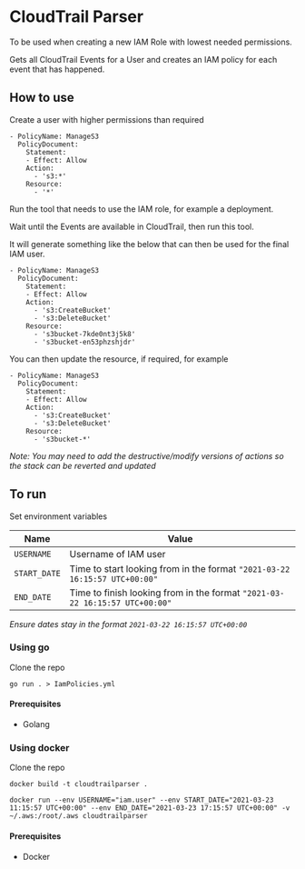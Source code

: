# CloudTrail Parser

To be used when creating a new IAM Role with lowest needed permissions.

Gets all CloudTrail Events for a User and creates an IAM policy for each event that has happened.

## How to use

Create a user with higher permissions than required

```
- PolicyName: ManageS3
  PolicyDocument:
    Statement:
    - Effect: Allow
    Action:
      - 's3:*'
    Resource:
      - '*'
```

Run the tool that needs to use the IAM role, for example a deployment.

Wait until the Events are available in CloudTrail, then run this tool.

It will generate something like the below that can then be used for the final IAM user.

```
- PolicyName: ManageS3
  PolicyDocument:
    Statement:
    - Effect: Allow
    Action:
      - 's3:CreateBucket'
      - 's3:DeleteBucket'
    Resource:
      - 's3bucket-7kde0nt3j5k8'
      - 's3bucket-en53phzshjdr'
```

You can then update the resource, if required, for example

```
- PolicyName: ManageS3
  PolicyDocument:
    Statement:
    - Effect: Allow
    Action:
      - 's3:CreateBucket'
      - 's3:DeleteBucket'
    Resource:
      - 's3bucket-*'
```

_Note: You may need to add the destructive/modify versions of actions so the stack can be reverted and updated_

## To run

Set environment variables

| Name | Value |
| -- | -- |
| `USERNAME` | Username of IAM user |
| `START_DATE` | Time to start looking from in the format `"2021-03-22 16:15:57 UTC+00:00"` |
| `END_DATE` | Time to finish looking from in the format `"2021-03-22 16:15:57 UTC+00:00"` |

_Ensure dates stay in the format `2021-03-22 16:15:57 UTC+00:00`_

### Using go

Clone the repo

`go run . > IamPolicies.yml`

#### Prerequisites

- Golang

### Using docker

Clone the repo

`docker build -t cloudtrailparser .`

`docker run --env USERNAME="iam.user" --env START_DATE="2021-03-23 11:15:57 UTC+00:00" --env END_DATE="2021-03-23 17:15:57 UTC+00:00" -v ~/.aws:/root/.aws cloudtrailparser`

#### Prerequisites

- Docker

